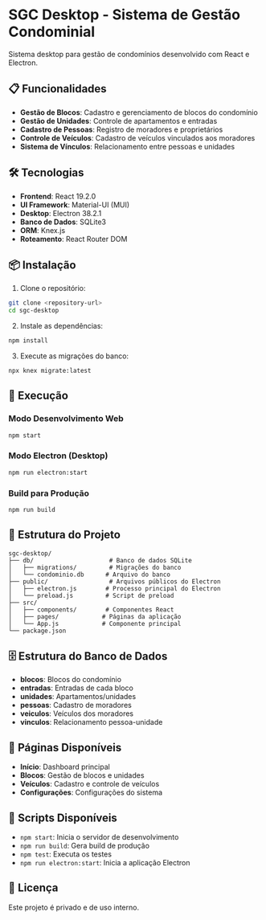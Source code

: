 # SGC Desktop - Sistema de Gestão Condominial

Sistema desktop para gestão de condomínios desenvolvido com React e Electron.

## 📋 Funcionalidades

- **Gestão de Blocos**: Cadastro e gerenciamento de blocos do condomínio
- **Gestão de Unidades**: Controle de apartamentos e entradas
- **Cadastro de Pessoas**: Registro de moradores e proprietários
- **Controle de Veículos**: Cadastro de veículos vinculados aos moradores
- **Sistema de Vínculos**: Relacionamento entre pessoas e unidades

## 🛠️ Tecnologias

- **Frontend**: React 19.2.0
- **UI Framework**: Material-UI (MUI)
- **Desktop**: Electron 38.2.1
- **Banco de Dados**: SQLite3
- **ORM**: Knex.js
- **Roteamento**: React Router DOM

## 📦 Instalação

1. Clone o repositório:
```bash
git clone <repository-url>
cd sgc-desktop
```

2. Instale as dependências:
```bash
npm install
```

3. Execute as migrações do banco:
```bash
npx knex migrate:latest
```

## 🚀 Execução

### Modo Desenvolvimento Web
```bash
npm start
```

### Modo Electron (Desktop)
```bash
npm run electron:start
```

### Build para Produção
```bash
npm run build
```

## 📁 Estrutura do Projeto

```
sgc-desktop/
├── db/                     # Banco de dados SQLite
│   ├── migrations/         # Migrações do banco
│   └── condominio.db      # Arquivo do banco
├── public/                 # Arquivos públicos do Electron
│   ├── electron.js        # Processo principal do Electron
│   └── preload.js         # Script de preload
├── src/
│   ├── components/        # Componentes React
│   ├── pages/            # Páginas da aplicação
│   └── App.js            # Componente principal
└── package.json
```

## 🗄️ Estrutura do Banco de Dados

- **blocos**: Blocos do condomínio
- **entradas**: Entradas de cada bloco
- **unidades**: Apartamentos/unidades
- **pessoas**: Cadastro de moradores
- **veiculos**: Veículos dos moradores
- **vinculos**: Relacionamento pessoa-unidade

## 📱 Páginas Disponíveis

- **Início**: Dashboard principal
- **Blocos**: Gestão de blocos e unidades
- **Veículos**: Cadastro e controle de veículos
- **Configurações**: Configurações do sistema

## 🔧 Scripts Disponíveis

- `npm start`: Inicia o servidor de desenvolvimento
- `npm run build`: Gera build de produção
- `npm test`: Executa os testes
- `npm run electron:start`: Inicia a aplicação Electron

## 📄 Licença

Este projeto é privado e de uso interno.